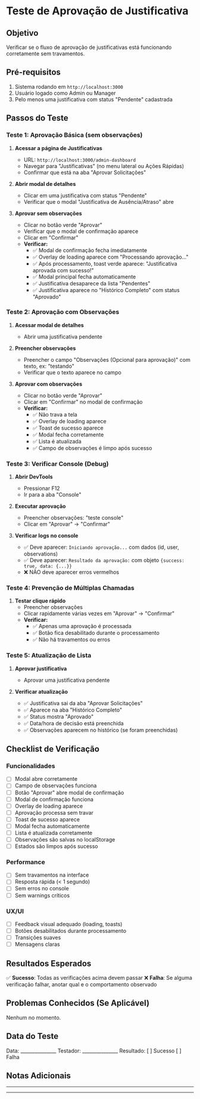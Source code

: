 # Teste de Aprovação de Justificativa

## Objetivo
Verificar se o fluxo de aprovação de justificativas está funcionando corretamente sem travamentos.

## Pré-requisitos
1. Sistema rodando em `http://localhost:3000`
2. Usuário logado como Admin ou Manager
3. Pelo menos uma justificativa com status "Pendente" cadastrada

## Passos do Teste

### Teste 1: Aprovação Básica (sem observações)

1. **Acessar a página de Justificativas**
   - URL: `http://localhost:3000/admin-dashboard`
   - Navegar para "Justificativas" (no menu lateral ou Ações Rápidas)
   - Confirmar que está na aba "Aprovar Solicitações"

2. **Abrir modal de detalhes**
   - Clicar em uma justificativa com status "Pendente"
   - Verificar que o modal "Justificativa de Ausência/Atraso" abre

3. **Aprovar sem observações**
   - Clicar no botão verde "Aprovar"
   - Verificar que o modal de confirmação aparece
   - Clicar em "Confirmar"
   - **Verificar:**
     - ✅ Modal de confirmação fecha imediatamente
     - ✅ Overlay de loading aparece com "Processando aprovação..."
     - ✅ Após processamento, toast verde aparece: "Justificativa aprovada com sucesso!"
     - ✅ Modal principal fecha automaticamente
     - ✅ Justificativa desaparece da lista "Pendentes"
     - ✅ Justificativa aparece no "Histórico Completo" com status "Aprovado"

### Teste 2: Aprovação com Observações

1. **Acessar modal de detalhes**
   - Abrir uma justificativa pendente

2. **Preencher observações**
   - Preencher o campo "Observações (Opcional para aprovação)" com texto, ex: "testando"
   - Verificar que o texto aparece no campo

3. **Aprovar com observações**
   - Clicar no botão verde "Aprovar"
   - Clicar em "Confirmar" no modal de confirmação
   - **Verificar:**
     - ✅ Não trava a tela
     - ✅ Overlay de loading aparece
     - ✅ Toast de sucesso aparece
     - ✅ Modal fecha corretamente
     - ✅ Lista é atualizada
     - ✅ Campo de observações é limpo após sucesso

### Teste 3: Verificar Console (Debug)

1. **Abrir DevTools**
   - Pressionar F12
   - Ir para a aba "Console"

2. **Executar aprovação**
   - Preencher observações: "teste console"
   - Clicar em "Aprovar" → "Confirmar"

3. **Verificar logs no console**
   - ✅ Deve aparecer: `Iniciando aprovação...` com dados (id, user, observations)
   - ✅ Deve aparecer: `Resultado da aprovação:` com objeto `{success: true, data: {...}}`
   - ❌ NÃO deve aparecer erros vermelhos

### Teste 4: Prevenção de Múltiplas Chamadas

1. **Testar clique rápido**
   - Preencher observações
   - Clicar rapidamente várias vezes em "Aprovar" → "Confirmar"
   - **Verificar:**
     - ✅ Apenas uma aprovação é processada
     - ✅ Botão fica desabilitado durante o processamento
     - ✅ Não há travamentos ou erros

### Teste 5: Atualização de Lista

1. **Aprovar justificativa**
   - Aprovar uma justificativa pendente

2. **Verificar atualização**
   - ✅ Justificativa sai da aba "Aprovar Solicitações"
   - ✅ Aparece na aba "Histórico Completo"
   - ✅ Status mostra "Aprovado"
   - ✅ Data/hora de decisão está preenchida
   - ✅ Observações aparecem no histórico (se foram preenchidas)

## Checklist de Verificação

### Funcionalidades
- [ ] Modal abre corretamente
- [ ] Campo de observações funciona
- [ ] Botão "Aprovar" abre modal de confirmação
- [ ] Modal de confirmação funciona
- [ ] Overlay de loading aparece
- [ ] Aprovação processa sem travar
- [ ] Toast de sucesso aparece
- [ ] Modal fecha automaticamente
- [ ] Lista é atualizada corretamente
- [ ] Observações são salvas no localStorage
- [ ] Estados são limpos após sucesso

### Performance
- [ ] Sem travamentos na interface
- [ ] Resposta rápida (< 1 segundo)
- [ ] Sem erros no console
- [ ] Sem warnings críticos

### UX/UI
- [ ] Feedback visual adequado (loading, toasts)
- [ ] Botões desabilitados durante processamento
- [ ] Transições suaves
- [ ] Mensagens claras

## Resultados Esperados

✅ **Sucesso**: Todas as verificações acima devem passar
❌ **Falha**: Se alguma verificação falhar, anotar qual e o comportamento observado

## Problemas Conhecidos (Se Aplicável)

Nenhum no momento.

## Data do Teste
Data: _______________
Testador: _______________
Resultado: [ ] Sucesso [ ] Falha

## Notas Adicionais
____________________________________________________
____________________________________________________


